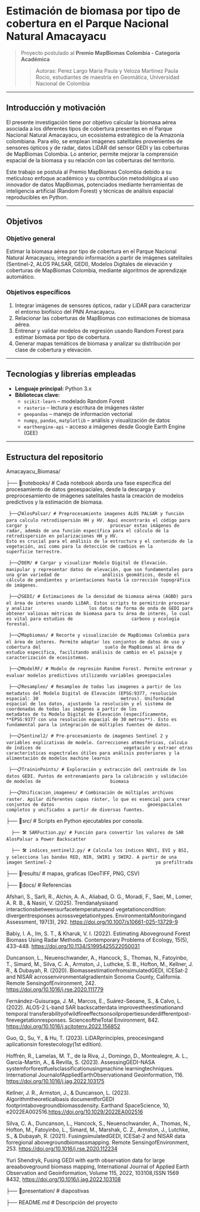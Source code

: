 # Estimación de biomasa por tipo de cobertura en el Parque Nacional Natural Amacayacu

> Proyecto postulado al **Premio MapBiomas Colombia - Categoría Académica**
>> Autoras: Perez Largo Maria Paula y Veloza Martinez Paula Rocio, estudiantes de maestría en Geomática, Universidad Nacional de Colombia
---

## Introducción y motivación

El presente investigación tiene por objetivo calcular la biomasa aérea asociada a los diferentes tipos de cobertura presentes en el Parque Nacional Natural Amacayacu, un ecosistema estratégico de la Amazonía colombiana. Para ello, se emplean imágenes satelitales provenientes de sensores ópticos y de radar, datos LiDAR del sensor GEDI y las coberturas de MapBiomas Colombia. Lo anterior, permite mejorar la comprensión espacial de la biomasa y su relación con las coberturas del territorio.

Este trabajo se postula al Premio MapBiomas Colombia debido a su meticuloso enfoque académico y su contribución metodológica al uso innovador de datos MapBiomas, potenciados mediante herramientas de inteligencia artificial (Random Forest) y técnicas de análisis espacial reproducibles en Python.

---

## Objetivos

### Objetivo general
Estimar la biomasa aérea por tipo de cobertura en el Parque Nacional Natural Amacayacu, integrando información a partir de imágenes satelitales (Sentinel-2, ALOS PALSAR, GEDI), Modelos Digitales de elevación y coberturas de MapBiomas Colombia, mediante algoritmos de aprendizaje automático.

### Objetivos específicos
1. Integrar imágenes de sensores ópticos, radar y LiDAR para caracterizar el entorno biofísico del PNN Amacayacu.
2. Relacionar las coberturas de MapBiomas con estimaciones de biomasa aérea.
3. Entrenar y validar modelos de regresión usando Random Forest para estimar biomasa por tipo de cobertura.
4. Generar mapas temáticos de biomasa y analizar su distribución por clase de cobertura y elevación.

---

## Tecnologías y librerías empleadas

- **Lenguaje principal:** Python 3.x  
- **Bibliotecas clave:**
  - `scikit-learn` – modelado Random Forest
  - `rasterio` – lectura y escritura de imágenes ráster
  - `geopandas` – manejo de información vectorial
  - `numpy`, `pandas`, `matplotlib` – análisis y visualización de datos
  - `earthengine-api` – acceso a imágenes desde Google Earth Engine (GEE)
 
---

## Estructura del repositorio


Amacayacu_Biomasa/

├── 📂notebooks/ # Cada notebook aborda una fase específica del procesamiento de datos geoespaciales, desde la descarga y preprocesamiento de imágenes                           satelitales hasta la creación de modelos predictivos y la estimación de biomasa.


     ├──📋AlosPalsar/ # Preprocesamiento imagenes ALOS PALSAR y función para calculo retrodispersión HH y HV. Aquí encontrarás el código para cargar y                               procesar estas imágenes de radar, además de una función específica para el cálculo de la retrodispersión en polarizaciones HH y HV.                          Esto es crucial para el análisis de la estructura y el contenido de la vegetación, así como para la detección de cambios en la                               superficie terrestre.
     
     ├──📋DEM/ # Cargar y visualizar Modelo Digital de Elevación. manipular y representar datos de elevación, que son fundamentales para una gran variedad de                análisis geomáticos, desde el cálculo de pendientes y orientaciones hasta la corrección topográfica de imágenes.
     
     ├──📋GEDI/ # Estimaciones de la densidad de biomasa aérea (AGBD) para el área de interes usando LiDAR. Estos scripts te permitirán procesar y analizar                     los datos de forma de onda de GEDI para obtener valiosas métricas de biomasa para tu área de interés, lo cual es vital para estudios de                      carbono y ecología forestal.
     
     ├──📋Mapbiomas/ # Recorte y visualización de MapBiomas Colombia para el área de interes. Permite adaptar los conjuntos de datos de uso y cobertura del                        suelo de MapBiomas al área de estudio específica, facilitando análisis de cambio en el paisaje y caracterización de ecosistemas.
     
     ├──📋ModelRF/ # Modelo de regresión Random Forest. Permite entrenar y evaluar modelos predictivos utilizando variables geoespaciales
     
     ├──📋Resampleo/ # Resampleo de todas las imagenes a partir de los metadatos del Modelo Digital de Elevación (EPSG:9377, resolución espacial: 30                               metros). Uniformidad espacial de los datos, ajustando la resolución y el sistema de coordenadas de todas las imágenes a partir de los                        metadatos de tu Modelo Digital de Elevación (específicamente, **EPSG:9377 con una resolución espacial de 30 metros**). Esto es                               fundamental para la integración de múltiples fuentes de datos.
     
     ├──📋Sentinel2/ # Pre-procesamiento de imagenes Sentinel 2 y variables explicativas de modelo. Correcciones atmosféricas, calcuLo de índices de                               vegetación y extraer otras características espectrales útiles para análisis posteriores y la alimentación de modelos machine learnin
     
     ├──📋TraininPoints/ # Exploración y extracción del centroide de los datos GEDI. Puntos de entrenamiento para la calibración y validación de modelos de                          biomasa 
     
     ├──📋Unificacion_imagenes/ # Combinación de múltiples archivos raster. Apilar diferentes capas ráster, lo que es esencial para crear conjuntos de datos                                   geoespaciales completos y unificados a partir de diversas fuentes.
     
     
├── 📂src/ # Scripts en Python ejecutables por consola.

      ├── 🛠️ SARFuction.py/ # Función para convertir los valores de SAR AlosPalsar a Power Backscatter
      
      ├── 🛠️ indices_sentinel2.py/ # Calcula los índices NDVI, EVI y BSI, y selecciona las bandas RED, NIR, SWIR1 y SWIR2. A partir de una imagen Sentinel-2                                       ya prefiltrada

├── 📂results/ # mapas, graficas (GeoTIFF, PNG, CSV)


├── 📂docs/ # Referencias

      
Afshari, S., Sarli, R., Alchin, A. A., Aliabad, O. G., Moradi, F., Saei, M., Lomer, A. R. B., & Nasiri, V. (2025). Trendanalysisand interactionsbetweensurfacetemperatureand vegetationcondition: divergentresponses acrossvegetationtypes. EnvironmentalMonitoringand Assessment, 197(3), 292. https://doi.org/10.1007/s10661-025-13729-9

Babiy, I. A., Im, S. T., & Kharuk, V. I. (2022). Estimating Aboveground Forest Biomass Using Radar Methods. Contemporary Problems of Ecology, 15(5), 433–448. https://doi.org/10.1134/S1995425522050031

Duncanson, L., Neuenschwander, A., Hancock, S., Thomas, N., Fatoyinbo, T., Simard, M., Silva, C. A., Armston, J., Luthcke, S. B., Hofton, M., Kellner, J. R., & Dubayah, R. (2020). BiomassestimationfromsimulatedGEDI, ICESat-2 and NISAR acrossenvironmentalgradientsin Sonoma County, California. Remote SensingofEnvironment, 242. https://doi.org/10.1016/j.rse.2020.111779

Fernández-Guisuraga, J. M., Marcos, E., Suárez-Seoane, S., & Calvo, L. (2022). ALOS-2 L-band SAR backscatterdata improvestheestimationand temporal transferabilityofwildfireeffectsonsoilpropertiesunderdifferentpost-firevegetationresponses. ScienceoftheTotal Environment, 842. https://doi.org/10.1016/j.scitotenv.2022.156852

Guo, Q., Su, Y., & Hu, T. (2023). LiDARprinciples, preocesingand aplicationsin forestecology(1st edition).

Hoffrén, R., Lamelas, M. T., de la Riva, J., Domingo, D., Montealegre, A. L., García-Martín, A., & Revilla, S. (2023). AssessingGEDI-NASA systemforforestfuelsclassificationusingmachine learningtechniques. International JournalofAppliedEarthObservationand Geoinformation, 116. https://doi.org/10.1016/j.jag.2022.103175

Kellner, J. R., Armston, J., & Duncanson, L. (2023). Algorithmtheoreticalbasis documentforGEDI footprintabovegroundbiomassdensity. Earthand SpaceScience, 10, e2022EA002516.https://doi.org/10.1029/2022EA002516

Silva, C. A., Duncanson, L., Hancock, S., Neuenschwander, A., Thomas, N., Hofton, M., Fatoyinbo, L., Simard, M., Marshak, C. Z., Armston, J., Lutchke, S., & Dubayah, R. (2021). FusingsimulatedGEDI, ICESat-2 and NISAR data forregional abovegroundbiomassmapping. Remote SensingofEnvironment, 253. https://doi.org/10.1016/j.rse.2020.112234

Yuri Shendryk, Fusing GEDI with earth observation data for large areaaboveground biomass mapping, International Journal of Applied Earth Observation and Geoinformation, Volume 115, 2022, 103108,ISSN 1569 8432, https://doi.org/10.1016/j.jag.2022.103108


├── 📂presentation/ # diapostivas


├── README.md # Descripción del proyecto



